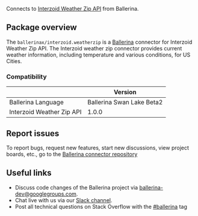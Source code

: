 Connects to [Interzoid Weather Zip API](https://interzoid.com/services/getweatherzip) from Ballerina.

## Package overview

The `ballerinax/interzoid.weatherzip` is a [Ballerina](https://ballerina.io/) connector for Interzoid Weather Zip API. The Interzoid weather zip connector provides current weather information, including temperature and various conditions, for US Cities.

### Compatibility
|                             | Version                   |
|-----------------------------|---------------------------|
| Ballerina Language          | Ballerina Swan Lake Beta2 |
| Interzoid Weather Zip API   | 1.0.0                     |

## Report issues
To report bugs, request new features, start new discussions, view project boards, etc., go to the [Ballerina connector repository](https://github.com/ballerina-platform/ballerinax-openapi-connectors)

## Useful links
- Discuss code changes of the Ballerina project via [ballerina-dev@googlegroups.com](mailto:ballerina-dev@googlegroups.com).
- Chat live with us via our [Slack channel](https://ballerina.io/community/slack/).
- Post all technical questions on Stack Overflow with the [#ballerina](https://stackoverflow.com/questions/tagged/ballerina) tag